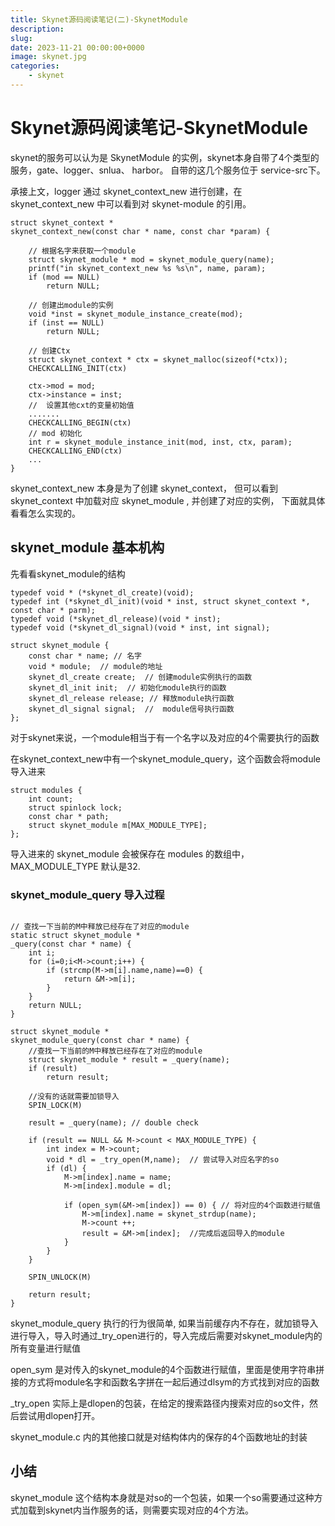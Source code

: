 ```yaml
---
title: Skynet源码阅读笔记(二)-SkynetModule
description: 
slug: 
date: 2023-11-21 00:00:00+0000
image: skynet.jpg
categories:
    - skynet
---
```


# Skynet源码阅读笔记-SkynetModule

skynet的服务可以认为是 SkynetModule 的实例，skynet本身自带了4个类型的服务，gate、logger、snlua、 harbor。 自带的这几个服务位于 service-src下。

承接上文，logger 通过 skynet_context_new 进行创建，在 skynet_context_new 中可以看到对 skynet-module 的引用。
```
struct skynet_context * 
skynet_context_new(const char * name, const char *param) {

    // 根据名字来获取一个module 
	struct skynet_module * mod = skynet_module_query(name);
	printf("in skynet_context_new %s %s\n", name, param);
	if (mod == NULL)
		return NULL;

    // 创建出module的实例
	void *inst = skynet_module_instance_create(mod);
	if (inst == NULL)
		return NULL;

    // 创建Ctx
	struct skynet_context * ctx = skynet_malloc(sizeof(*ctx));
	CHECKCALLING_INIT(ctx)

	ctx->mod = mod;
	ctx->instance = inst;
    //  设置其他cxt的变量初始值
    .......
	CHECKCALLING_BEGIN(ctx)
    // mod 初始化
	int r = skynet_module_instance_init(mod, inst, ctx, param);
	CHECKCALLING_END(ctx)
	...
}
```
skynet_context_new 本身是为了创建 skynet_context， 但可以看到 skynet_context 中加载对应 skynet_module , 并创建了对应的实例， 下面就具体看看怎么实现的。


## skynet_module 基本机构
先看看skynet_module的结构
```
typedef void * (*skynet_dl_create)(void);
typedef int (*skynet_dl_init)(void * inst, struct skynet_context *, const char * parm);
typedef void (*skynet_dl_release)(void * inst);
typedef void (*skynet_dl_signal)(void * inst, int signal);

struct skynet_module {
	const char * name; // 名字
	void * module;  // module的地址
	skynet_dl_create create;  // 创建module实例执行的函数 
	skynet_dl_init init;  // 初始化module执行的函数
	skynet_dl_release release; // 释放module执行函数
	skynet_dl_signal signal;  //  module信号执行函数
};
```
对于skynet来说，一个module相当于有一个名字以及对应的4个需要执行的函数

在skynet_context_new中有一个skynet_module_query，这个函数会将module导入进来

```
struct modules {
	int count;
	struct spinlock lock;
	const char * path;
	struct skynet_module m[MAX_MODULE_TYPE];
};
```
导入进来的 skynet_module 会被保存在 modules 的数组中，MAX_MODULE_TYPE 默认是32.

### skynet_module_query 导入过程

```

// 查找一下当前的M中释放已经存在了对应的module
static struct skynet_module * 
_query(const char * name) {
	int i;
	for (i=0;i<M->count;i++) {
		if (strcmp(M->m[i].name,name)==0) {
			return &M->m[i];
		}
	}
	return NULL;
}

struct skynet_module * 
skynet_module_query(const char * name) {
    //查找一下当前的M中释放已经存在了对应的module
	struct skynet_module * result = _query(name);
	if (result)
		return result;

    //没有的话就需要加锁导入
	SPIN_LOCK(M)

	result = _query(name); // double check

	if (result == NULL && M->count < MAX_MODULE_TYPE) {
		int index = M->count;
		void * dl = _try_open(M,name);  // 尝试导入对应名字的so
		if (dl) {
			M->m[index].name = name;
			M->m[index].module = dl;

			if (open_sym(&M->m[index]) == 0) { // 将对应的4个函数进行赋值
				M->m[index].name = skynet_strdup(name);
				M->count ++;
				result = &M->m[index];  //完成后返回导入的module
			}
		}
	}

	SPIN_UNLOCK(M)

	return result;
}
```
skynet_module_query 执行的行为很简单, 如果当前缓存内不存在，就加锁导入进行导入，导入时通过_try_open进行的，导入完成后需要对skynet_module内的所有变量进行赋值

open_sym 是对传入的skynet_module的4个函数进行赋值，里面是使用字符串拼接的方式将module名字和函数名字拼在一起后通过dlsym的方式找到对应的函数

_try_open 实际上是dlopen的包装，在给定的搜索路径内搜索对应的so文件，然后尝试用dlopen打开。

skynet_module.c 内的其他接口就是对结构体内的保存的4个函数地址的封装


## 小结

skynet_module 这个结构本身就是对so的一个包装，如果一个so需要通过这种方式加载到skynet内当作服务的话，则需要实现对应的4个方法。
